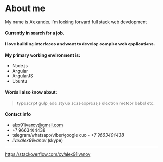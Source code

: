 # About me
My name is Alexander. I'm looking forward full stack web development.

#### Currently in search for a job.
#### I love building interfaces and want to develop complex web applications.
#### My primary working environment is:
+ Node.js
+ Angular
+ AngularJS
+ Ubuntu

#### Words I also know about:
> typescript gulp jade stylus scss expressjs electron meteor babel etc.

#### Contact info
+ alex91ivanov@gmail.com
+ +7 9663404438
+ telegram/whatsapp/viber/google duo - *+7 9663404438*
+ *live:alex91ivanov* (skype)

---

<a href="https://stackoverflow.com/cv/alex91ivanov">https://stackoverflow.com/cv/alex91ivanov</a>